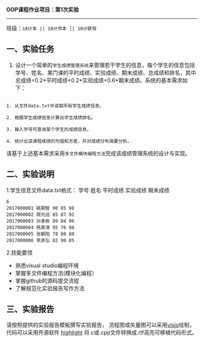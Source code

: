 **OOP课程作业项目：第1次实验**


---

班级：`18计本 || 18计师本 || 18计联培`



## 一、实验任务

1. 设计一个简单的`学生成绩管理系统`来管理若干学生的信息，每个学生的信息包括学号、姓名、某门课的平时成绩、实验成绩、期末成绩、总成绩和排名，其中总成绩=0.2\*平时成绩+0.2\*实验成绩+0.6\*期末成绩。系统的基本需求如下：

```

1. 从文件data.txt中读取所有学生成绩信息。

2. 根据学生成绩信息计算出学生成绩排名。

3. 输入学号可查询某个学生的成绩信息。

4. 统计出该课程成绩的均值和方差，并对成绩分布简要分析。
```
请基于上述基本需求采用`多文件模块编程方法`完成该成绩管理系统的设计与实现。

## 二、实验说明



1.学生信息文件data.txt格式：
学号 姓名 平时成绩 实验成绩 期末成绩


```
6
2017000001 姚期智 90 85 98
2017000002 周光远 85 87 92
2017000003 孙家栋 89 84 96
2017000004 杨芙清 95 76 98
2017000005 张朝阳 78 80 88
2017000006 李彦弘 82 90 85

```



2.技能要领
* 熟悉visual studio编程环境
* 掌握多文件编程方法(模块化编程）
* 掌握github的源码提交流程
* 了解规范化实验报告写作方法



## 三、实验报告

请按照提供的实验报告模板撰写实验报告， 流程图或矢量图可以采用[visio](https://www.google.com/search?q=Microsoft%20Office%20%E4%B8%93%E4%B8%9A%E5%A2%9E%E5%BC%BA%E7%89%88%202016%20&ie=UTF-8)绘制，代码可以采用开源软件 [highlight](http://www.andre-simon.de/) 将.c或.cpp文件转换成.rtf高亮可移植代码形式。
